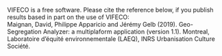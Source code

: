 

VIFECO is a free software. Please cite the reference below, if you publish results based in part on the use of VIFECO:   
Maignan, David, Philippe Apparicio and Jérémy Gelb (2019). Geo-Segregation Analyzer: a multiplaform application (version 1.1). Montreal, Laboratoire d’équité environnementale (LAEQ), INRS Urbanisation Culture Société.
